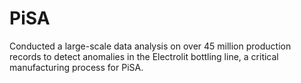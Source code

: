 # PiSA
Conducted a large-scale data analysis on over 45 million production records to detect anomalies in the Electrolit bottling line,
a critical manufacturing process for PiSA.
